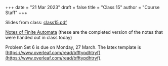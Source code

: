 +++
date = "21 Mar 2023"
draft = false
title = "Class 15"
author = "Course Staff"
+++

Slides from class: [class15.pdf](https://www.dropbox.com/s/zczgqmtshw7cllk/class15.pdf?dl=0)

[Notes of Finite Automata](/docs/nfa-notes.pdf) (these are the completed version of the notes that were handed out in class today)

Problem Set 6 is due on Monday, 27 March. The latex template is [https://www.overleaf.com/read/bfftypdhtryf](https://www.overleaf.com/read/bfftypdhtryf).


